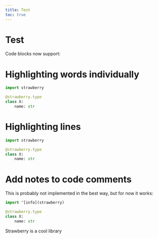 ```yaml
---
title: Test
toc: true
---
```


# Test

Code blocks now support:

# Highlighting words individually

```python highlight=strawberry,str
import strawberry

@strawberry.type
class X:
    name: str
```

# Highlighting lines

```python line=1-4
import strawberry

@strawberry.type
class X:
    name: str
```

# Add notes to code comments

This is probably not implemented in the best way, but for now it works:

```python
import ^[info](strawberry)

@strawberry.type
class X:
    name: str
```

<CodeNotes id="info">Strawberry is a cool library</CodeNotes>
